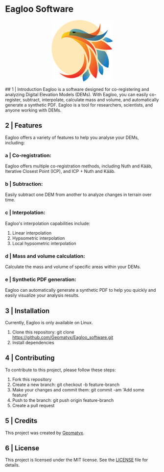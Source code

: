 # Eagloo Software
<p align="center">
<img src="/Eagloo_frontend_functions/eagloo_logo.png" width="200px" height="200px" style="text-align:center;">
</p>
##  1 | Introduction
Eagloo is a software designed for co-registering and analyzing Digital Elevation Models (DEMs). With Eagloo, you can easily co-register, subtract, interpolate, calculate mass and volume, and automatically generate a synthetic PDF. Eagloo is a tool for researchers, scientists, and anyone working with DEMs.

##  2 | Features
Eagloo offers a variety of features to help you analyse your DEMs, including:

### a | Co-registration: 
Eagloo offers multiple co-registration methods, including Nuth and Kääb, Iterative Closest Point (ICP), and ICP + Nuth and Kääb.

### b | Subtraction: 
Easily subtract one DEM from another to analyze changes in terrain over time.

### c | Interpolation: 
Eagloo's interpolation capabilities include:
  1. Linear interpolation
  2. Hypsometric interpolation
  3. Local hypsometric interpolation

### d | Mass and volume calculation: 
Calculate the mass and volume of specific areas within your DEMs.

### e | Synthetic PDF generation: 
Eagloo can automatically generate a synthetic PDF to help you quickly and easily visualize your analysis results.

## 3 | Installation
Currently, Eagloo is only available on Linux.
  1. Clone this repository: git clone https://github.com/Geomatyx/Eagloo_software.git
  2. Install dependencies

## 4 | Contributing
To contribute to this project, please follow these steps:

  1. Fork this repository
  2. Create a new branch: git checkout -b feature-branch
  3. Make your changes and commit them: git commit -am 'Add some feature'
  4. Push to the branch: git push origin feature-branch
  5. Create a pull request 

## 5 | Credits
This project was created by [Geomatyx](https://geomatyx.com).

## 6 | License
This project is licensed under the MIT license. See the [LICENSE](/LICENSE) file for details.
